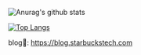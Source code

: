 ![Anurag's github stats](https://github-readme-stats-git-masterrstaa-rickstaa.vercel.app/api?username=starbuck93&show_icons=true&count_private=true)

[![Top Langs](https://github-readme-stats-git-masterrstaa-rickstaa.vercel.app/api/top-langs/?username=starbuck93&layout=compact&count_private=true)](https://github.com/anuraghazra/github-readme-stats)

<!--
**starbuck93/starbuck93** is a ✨ _special_ ✨ repository because its `README.md` (this file) appears on your GitHub profile.

Here are some ideas to get you started:

- 🔭 I’m currently working on ...
- 🌱 I’m currently learning ...
- 👯 I’m looking to collaborate on ...
- 🤔 I’m looking for help with ...
- 💬 Ask me about ...
- 📫 How to reach me: ...
- 😄 Pronouns: ...
- ⚡ Fun fact: ...
-->

blog🌱: https://blog.starbuckstech.com
